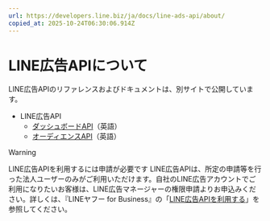 ```yaml
---
url: https://developers.line.biz/ja/docs/line-ads-api/about/
copied_at: 2025-10-24T06:30:06.914Z
---
```

# LINE広告APIについて

LINE広告APIのリファレンスおよびドキュメントは、別サイトで公開しています。

*   LINE広告API
    *   [ダッシュボードAPI](https://ads.line.me/public-docs/certificated-ad-tech-general-partner)（英語）
    *   [オーディエンスAPI](https://ads.line.me/public-docs/data-general-partner)（英語）

> [!WARNING]
> LINE広告APIを利用するには申請が必要です
> LINE広告APIは、所定の申請等を行った法人ユーザーのみがご利用いただけます。自社のLINE広告アカウントでご利用になりたいお客様は、LINE広告マネージャーの権限申請よりお申込みください。詳しくは、『LINEヤフー for Business』の「[LINE広告APIを利用する](https://www.lycbiz.com/jp/manual/line-ads/other_011/)」を参照してください。